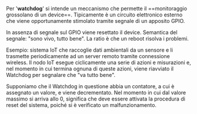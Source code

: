 Per '**watchdog**' si intende un meccanismo che permette il ==monitoraggio grossolano di un device==. 
Tipicamente è un circuito elettronico esterno che viene opportunamente stimolato tramite segnale di un apposito GPIO.

In assenza di segnale sul GPIO viene resettato il device. 
Semantica del segnale: "sono vivo, tutto bene". 
La ratio è che un reboot risolva i problemi.

Esempio: sistema IoT che raccoglie dati ambientali da un sensore e li trasmette periodicamente ad un server remoto tramite connessione wireless. Il nodo IoT esegue ciclicamente una serie di azioni e misurazioni e, nel momento in cui termina ognuna di queste azioni, viene riavviato il Watchdog per segnalare che "va tutto bene".

Supponiamo che il Watchdog in questione abbia un contatore, a cui è assegnato un valore, e viene decrementato. Nel momento in cui dal valore massimo si arriva allo 0, significa che deve essere attivata la procedura di reset del sistema, poiché si è verificato un malfunzionamento.